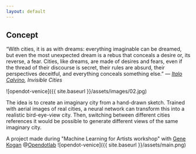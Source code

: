 ```yaml
---
layout: default
---
```




## Concept
“With cities, it is as with dreams: everything imaginable can be dreamed, but even the most unexpected dream is a rebus that conceals a desire or, its reverse, a fear. Cities, like dreams, are made of desires and fears, even if the thread of their discourse is secret, their rules are absurd, their perspectives deceitful, and everything conceals something else.”
_― [Italo Calvino](https://en.wikipedia.org/wiki/Italo_Calvino), Invisible Cities_

![opendot-venice]({{ site.baseurl }}/assets/images/02.jpg)

The idea is to create an imaginary city from a hand-drawn sketch. Trained with aerial images of real cities, a neural network can transform this into a realistic bird-eye-view city. Then, switching between different cities references it would be possible to generate different views of the same imaginary city.

A project made during "Machine Learning for Artists workshop" with [Gene Kogan](https://github.com/genekogan) @[Opendotlab](http://www.opendotlab.it)
![opendot-venice]({{ site.baseurl }}/assets/main.png)
